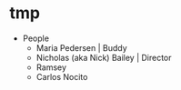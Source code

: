 # tmp


- People
	- Maria Pedersen | Buddy
	- Nicholas (aka Nick) Bailey | Director 
	- Ramsey
	- Carlos Nocito




